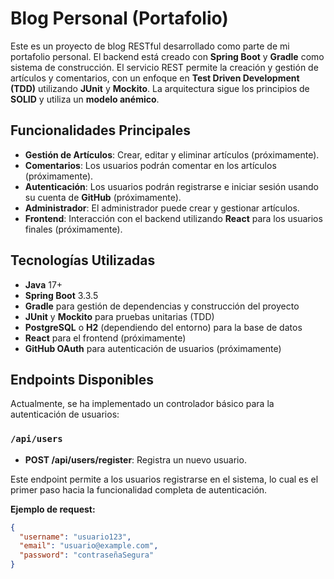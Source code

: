 # Blog Personal (Portafolio)

Este es un proyecto de blog RESTful desarrollado como parte de mi portafolio personal. El backend está creado con **Spring Boot** y **Gradle** como sistema de construcción. El servicio REST permite la creación y gestión de artículos y comentarios, con un enfoque en **Test Driven Development (TDD)** utilizando **JUnit** y **Mockito**. La arquitectura sigue los principios de **SOLID** y utiliza un **modelo anémico**.

## Funcionalidades Principales

- **Gestión de Artículos**: Crear, editar y eliminar artículos (próximamente).
- **Comentarios**: Los usuarios podrán comentar en los artículos (próximamente).
- **Autenticación**: Los usuarios podrán registrarse e iniciar sesión usando su cuenta de **GitHub** (próximamente).
- **Administrador**: El administrador puede crear y gestionar artículos.
- **Frontend**: Interacción con el backend utilizando **React** para los usuarios finales (próximamente).

## Tecnologías Utilizadas

- **Java** 17+
- **Spring Boot** 3.3.5
- **Gradle** para gestión de dependencias y construcción del proyecto
- **JUnit** y **Mockito** para pruebas unitarias (TDD)
- **PostgreSQL** o **H2** (dependiendo del entorno) para la base de datos
- **React** para el frontend (próximamente)
- **GitHub OAuth** para autenticación de usuarios (próximamente)

## Endpoints Disponibles

Actualmente, se ha implementado un controlador básico para la autenticación de usuarios:

### `/api/users`

- **POST /api/users/register**: Registra un nuevo usuario.

Este endpoint permite a los usuarios registrarse en el sistema, lo cual es el primer paso hacia la funcionalidad completa de autenticación.

**Ejemplo de request:**

```json
{
  "username": "usuario123",
  "email": "usuario@example.com",
  "password": "contraseñaSegura"
}
```